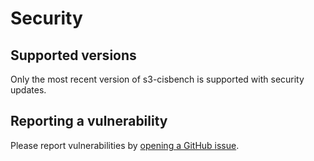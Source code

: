 # Security

## Supported versions

Only the most recent version of s3-cisbench is supported with security updates.

## Reporting a vulnerability

Please report vulnerabilities by
[opening a GitHub issue](https://github.com/rollwagen/s3-cisbench/issues/new/choose).
